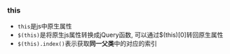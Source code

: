 ### this

* `this`是js中原生属性
* `$(this)`是将原生js属性转换成jQuery函数, 可以通过$(this)[0]转回原生属性
* `$(this).index()`表示获取**同一父类**中的对应的索引

